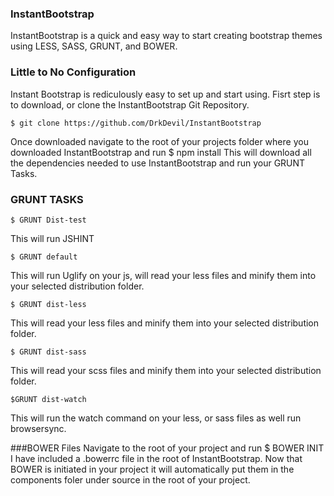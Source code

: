 ### InstantBootstrap
InstantBootstrap is a quick and easy way to start creating bootstrap themes using LESS, SASS, GRUNT, and BOWER.

### Little to No Configuration
Instant Bootstrap is rediculously easy to set up and start using.
Fisrt step is to download, or clone the InstantBootstrap Git Repository.
```
$ git clone https://github.com/DrkDevil/InstantBootstrap 
```
Once downloaded navigate to the root of your projects folder where you downloaded InstantBootstrap and run $ npm install
This will download all the dependencies needed to use InstantBootstrap and run your GRUNT Tasks.

### GRUNT TASKS
```
$ GRUNT Dist-test 
```
This will run JSHINT

```
$ GRUNT default
```
This will run Uglify on your js, will read your less files and minify them into your selected distribution folder.

```
$ GRUNT dist-less
```
This will read your less files and minify them into your selected distribution folder.

```
$ GRUNT dist-sass
```
This will read your scss files and minify them into your selected distribution folder.

```
$GRUNT dist-watch
```
This will run the watch command on your less, or sass files as well run browsersync.

###BOWER Files
Navigate to the root of your project and run $ BOWER INIT
I have included a .bowerrc file in the root of InstantBootstrap. Now that BOWER is initiated in your project it will automatically put them in the components foler under source in the root of your project.
